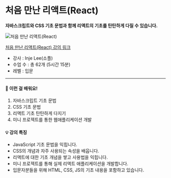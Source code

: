 # 처음 만난 리액트(React)

**자바스크립트와 CSS 기초 문법과 함께 리액트의 기초를 탄탄하게 다질 수 있습니다.**

![처음 만난 리액트(React)](https://cdn.inflearn.com/public/files/courses/328866/9053c9ce-d331-4eda-a3c4-bc30cf3b4670/2%E1%84%91%E1%85%A1%E1%86%AB_%E1%84%8E%E1%85%A2%E1%86%A8_%E1%84%8B%E1%85%B5%E1%84%86%E1%85%B5%E1%84%8C%E1%85%B5_small.png)
  
[처음 만난 리액트(React) 강의 링크](https://www.inflearn.com/course/%EC%B2%98%EC%9D%8C-%EB%A7%8C%EB%82%9C-%EB%A6%AC%EC%95%A1%ED%8A%B8)

- 강사 : Inje Lee(소플)
- 수업 수 : 총 62개 (5시간 15분)
- 레벨 : 입문

---

#### 📕 이런 걸 배워요!

1. 자바스크립트 기초 문법
2. CSS 기초 문법
3. 리액트 기초 탄탄하게 다지기
4. 미니 프로젝트를 통한 웹애플리케이션 개발

#### 💡 강의 특징

- JavaScript 기초 문법을 익힙니다.
- CSS의 개념과 자주 사용되는 속성을 배웁니다.
- 리액트에 대한 기초 개념을 쌓고 사용법을 익힙니다.
- 미니 프로젝트를 통해 실제 리액트 애플리케이션을 개발합니다.
- 입문자분들을 위해 HTML, CSS, JS의 기초 내용을 포함하고 있습니다.
